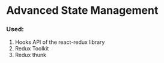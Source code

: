 # Advanced State Management

### Used:
1. Hooks API of the react-redux library
2. Redux Toolkit
3. Redux thunk